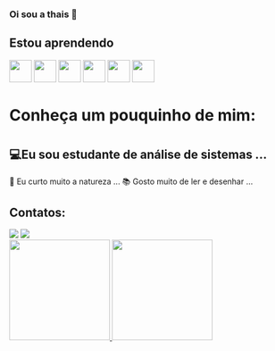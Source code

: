 ### Oi sou a thais 👋


## Estou aprendendo
<img src="https://cdn.jsdelivr.net/gh/devicons/devicon/icons/linux/linux-plain.svg" width="40" height="40"/>
<img src="https://cdn.jsdelivr.net/gh/devicons/devicon/icons/php/php-plain.svg" width="40" height="40"/>
<img src="https://cdn.jsdelivr.net/gh/devicons/devicon/icons/photoshop/photoshop-line.svg"  width="40" height="40"/>
<img src="https://cdn.jsdelivr.net/gh/devicons/devicon/icons/typescript/typescript-plain.svg" width="40" height="40" />
<img src="https://cdn.jsdelivr.net/gh/devicons/devicon/icons/html5/html5-original-wordmark.svg" width="40" height="40"  />
<img src="https://cdn.jsdelivr.net/gh/devicons/devicon/icons/illustrator/illustrator-line.svg"  width="40" height="40"/>
                                         

<h1>Conheça um pouquinho de mim:<h1>
<h2>💻Eu sou estudante de análise de sistemas ...</h2>
</h3>🍁 Eu curto muito a natureza ...</h3>
</h4>📚 Gosto muito de ler e desenhar ...</h4>



## Contatos:

<div>
 <a href = "https://mail.google.com/mail/u/0/#chat/welcome"><img src="https://img.shields.io/badge/Gmail-D14836?style=for-the-badge&logo=gmail&logoColor=white" target="_blank"></a>
<a href="https://www.linkedin.com/in/thais-cristine-a78b971a5/" target="_blank"><img src="https://img.shields.io/badge/-LinkedIn-%230077B5?style=for-the-badge&logo=linkedin&logoColor=white" target="_blank"></a>   
</div>

<div>
<a href="https://github.com/JinkUp">
<img height="180em" src="https://github-readme-stats.vercel.app/api/top-langs/?username=seu-usuário-aqui&layout=compact&langs_count=7&theme=dracula"/>
<img height="180em" src="https://github-readme-stats.vercel.app/api?username=seu-usuário-aqui&show_icons=true&theme=dracula&include_all_commits=true&count_private=true"/>
</div>


